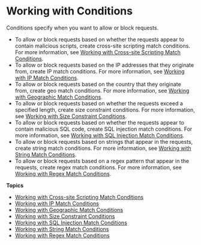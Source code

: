 # Working with Conditions<a name="web-acl-create-condition"></a>

Conditions specify when you want to allow or block requests\.
+ To allow or block requests based on whether the requests appear to contain malicious scripts, create cross\-site scripting match conditions\. For more information, see [Working with Cross\-site Scripting Match Conditions](web-acl-xss-conditions.md)\.
+ To allow or block requests based on the IP addresses that they originate from, create IP match conditions\. For more information, see [Working with IP Match Conditions](web-acl-ip-conditions.md)\.
+ To allow or block requests based on the country that they originate from, create geo match conditions\. For more information, see [Working with Geographic Match Conditions](web-acl-geo-conditions.md)\.
+ To allow or block requests based on whether the requests exceed a specified length, create size constraint conditions\. For more information, see [Working with Size Constraint Conditions](web-acl-size-conditions.md)\.
+ To allow or block requests based on whether the requests appear to contain malicious SQL code, create SQL injection match conditions\. For more information, see [Working with SQL Injection Match Conditions](web-acl-sql-conditions.md)\.
+ To allow or block requests based on strings that appear in the requests, create string match conditions\. For more information, see [Working with String Match Conditions](web-acl-string-conditions.md)\.
+ To allow or block requests based on a regex pattern that appear in the requests, create regex match conditions\. For more information, see [Working with Regex Match Conditions](web-acl-regex-conditions.md)\.

**Topics**
+ [Working with Cross\-site Scripting Match Conditions](web-acl-xss-conditions.md)
+ [Working with IP Match Conditions](web-acl-ip-conditions.md)
+ [Working with Geographic Match Conditions](web-acl-geo-conditions.md)
+ [Working with Size Constraint Conditions](web-acl-size-conditions.md)
+ [Working with SQL Injection Match Conditions](web-acl-sql-conditions.md)
+ [Working with String Match Conditions](web-acl-string-conditions.md)
+ [Working with Regex Match Conditions](web-acl-regex-conditions.md)